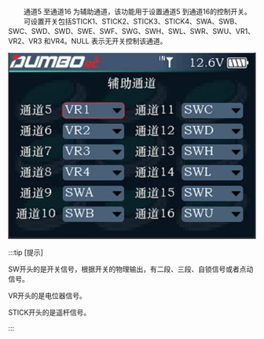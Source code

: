         通道5 至通道16 为辅助通道，该功能用于设置通道5 到通道16的控制开关。<br/>        可设置开关包括STICK1、STICK2、STICK3、STICK4、SWA、SWB、SWC、SWD、SWD、SWE、SWF、SWG、SWH、SWL、SWR、SWU、VR1、VR2、VR3 和VR4。NULL 表示无开关控制该通道。

![](../PIC/221.webp)

:::tip [提示]

SW开头的是开关信号，根据开关的物理输出，有二段、三段、自锁信号或者点动信号。

VR开头的是电位器信号。

STICK开头的是遥杆信号。

:::
